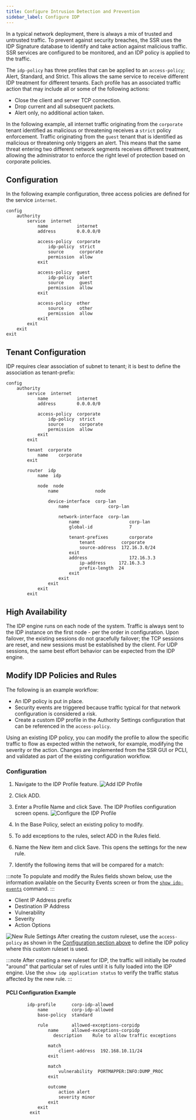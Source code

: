 ```yaml
---
title: Configure Intrusion Detection and Prevention
sidebar_label: Configure IDP
---
```


In a typical network deployment, there is always a mix of trusted and untrusted traffic. To prevent against security breaches, the SSR uses the IDP Signature database to identify and take action against malicious traffic. SSR services are configured to be monitored, and an IDP policy is applied to the traffic. 

The `idp-policy` has three profiles that can be applied to an `access-policy`; Alert, Standard, and Strict. This allows the same service to receive different IDP treatment for different tenants. Each profile has an associated traffic action that may include all or some of the following actions:

- Close the client and server TCP connection.
- Drop current and all subsequent packets.
- Alert only, no additional action taken.

In the following example, all internet traffic originating from the `corporate` tenant identified as malicious or threatening receives a `strict` policy enforcement. Traffic originating from the `guest` tenant that is identified as malicious or threatening only triggers an alert. This means that the same threat entering two different network segments receives different treatment, allowing the administrator to enforce the right level of protection based on corporate policies.

## Configuration

In the following example configuration, three access policies are defined for the service `internet`.

```
config
    authority
        service  internet
            name           internet
            address        0.0.0.0/0

            access-policy  corporate
                idp-policy  strict
                source      corporate
                permission  allow
            exit

            access-policy  guest
                idp-policy  alert
                source      guest
                permission  allow
            exit

            access-policy  other
                source      other
                permission  allow
            exit
        exit
    exit
exit

```

## Tenant Configuration

IDP requires clear association of subnet to tenant; it is best to define the association as tenant-prefix:

```
config
    authority
        service  internet
            name           internet
            address        0.0.0.0/0

            access-policy  corporate
                idp-policy  strict
                source      corporate
                permission  allow
            exit
        exit

        tenant  corporate
            name    corporate
        exit

        router  idp 
            name  idp 

            node  node
                name              node

                device-interface  corp-lan
                    name               corp-lan

                    network-interface  corp-lan
                        name                   corp-lan
                        global-id              7

                        tenant-prefixes        corporate
                            tenant          corporate
                            source-address  172.16.3.0/24
                        exit
                        address                172.16.3.3
                            ip-address     172.16.3.3
                            prefix-length  24
                        exit
                    exit
                exit
            exit
        exit
```

## High Availability

The IDP engine runs on each node of the system. Traffic is always sent to the IDP instance on the first node - per the order in configuration. Upon failover, the existing sessions do not gracefully failover; the TCP sessions are reset, and new sessions must be established by the client. For UDP sessions, the same best effort behavior can be expected from the IDP engine.

## Modify IDP Policies and Rules

The following is an example workflow:
- An IDP policy is put in place.
- Security events are triggered because traffic typical for that network configuration is considered a risk.
- Create a custom IDP profile in the Authority Settings configuration that can be referenced in the `access-policy`. 

Using an existing IDP policy, you can modify the profile to allow the specific traffic to flow as expected within the network, for example, modifying the severity or the action. Changes are implemented from the SSR GUI or PCLI, and validated as part of the existing configuration workflow. 

### Configuration

1. Navigate to the IDP Profile feature.
![Add IDP Profile](/img/auth-settings-idp-profiles.png)

2. Click ADD.
3. Enter a Profile Name and click Save. The IDP Profiles configuration screen opens.
![Configure the IDP Profile](/img/idp-profiles.png)

4. In the Base Policy, select an existing policy to modify. 
5. To add exceptions to the rules, select ADD in the Rules field. 
6. Name the New item and click Save. This opens the settings for the new rule.
7. Identify the following items that will be compared for a match:

:::note
To populate and modify the Rules fields shown below, use the information available on the Security Events screen or from the [`show idp-events`](concepts_ssr_idp.md#security-events-dashboard) command.
:::
- Client IP Address prefix
- Destination IP Address
- Vulnerability 
- Severity
- Action Options 

![New Rule Settings](/img/idp-profiles-rules.png)
After creating the custom ruleset, use the `access-policy` as shown in the [Configuration section above](#configuration) to define the IDP policy where this custom ruleset is used. 

:::note
After creating a new ruleset for IDP, the traffic will initially be routed "around" that particular set of rules until it is fully loaded into the IDP engine. Use the `show idp application status` to verify the traffic status affected by the new rule.
:::

#### PCLI Configuration Example

```
        idp-profile      corp-idp-allowed
            name         corp-idp-allowed
            base-policy  standard

            rule         allowed-exceptions-corpidp
                name     allowed-exceptions-corpidp
                  description    Rule to allow traffic exceptions

                match
                    client-address  192.168.10.11/24
                exit

                match
                    vulnerability  PORTMAPPER:INFO:DUMP_PROC
                exit

                outcome
                    action alert
                    severity minor
                exit
            exit
         exit
```         



